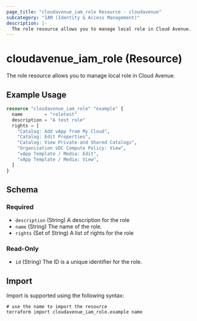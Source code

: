 ```yaml
---
page_title: "cloudavenue_iam_role Resource - cloudavenue"
subcategory: "IAM (Identity & Access Management)"
description: |-
  The role resource allows you to manage local role in Cloud Avenue.
---
```


# cloudavenue_iam_role (Resource)

The role resource allows you to manage local role in Cloud Avenue.

## Example Usage

```terraform
resource "cloudavenue_iam_role" "example" {
  name        = "roletest"
  description = "A test role"
  rights = [
    "Catalog: Add vApp from My Cloud",
    "Catalog: Edit Properties",
    "Catalog: View Private and Shared Catalogs",
    "Organization vDC Compute Policy: View",
    "vApp Template / Media: Edit",
    "vApp Template / Media: View",
  ]
}
```

<!-- schema generated by tfplugindocs -->
## Schema

### Required

- `description` (String) A description for the role
- `name` (String) The name of the role.
- `rights` (Set of String) A list of rights for the role

### Read-Only

- `id` (String) The ID is a unique identifier for the role.

## Import

Import is supported using the following syntax:
```shell
# use the name to import the resource
terraform import cloudavenue_iam_role.example name
```